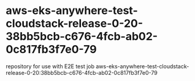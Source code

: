 # aws-eks-anywhere-test-cloudstack-release-0-20-38bb5bcb-c676-4fcb-ab02-0c817fb3f7e0-79
repository for use with E2E test job aws-eks-anywhere-test-cloudstack-release-0-20:38bb5bcb-c676-4fcb-ab02-0c817fb3f7e0-79
